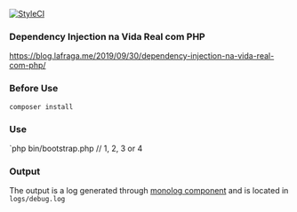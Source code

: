 [![StyleCI](https://github.styleci.io/repos/212032691/shield?branch=master)](https://github.styleci.io/repos/212032691)

### Dependency Injection na Vida Real com PHP

https://blog.lafraga.me/2019/09/30/dependency-injection-na-vida-real-com-php/

### Before Use

`composer install`

### Use

`php bin/bootstrap.php <example> // 1, 2, 3 or 4

### Output

The output is a log generated through [monolog component](https://github.com/Seldaek/monolog) and is located in `logs/debug.log`

